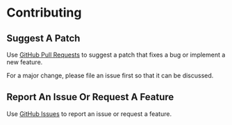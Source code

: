 # Contributing

## Suggest A Patch

Use [GitHub Pull Requests](https://github.com/JetBrains/jitwatch4i/pulls)
to suggest a patch that fixes a bug or implement a new feature.

For a major change, please file an issue first so that it can be discussed.

## Report An Issue Or Request A Feature

Use [GitHub Issues](https://github.com/JetBrains/jitwatch4i/issues)
to report an issue or request a feature.
